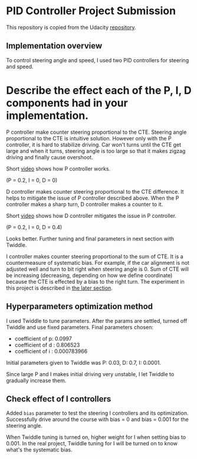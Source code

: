 # PID Controller Project Submission

This repository is copied from the Udacity [repository](https://github.com/udacity/CarND-PID-Control-Project).

## Implementation overview

To control steering angle and speed, I used two PID controllers for steering and speed.

# Describe the effect each of the P, I, D components had in your implementation.

P controller make counter steering proportional to the CTE.
Steering angle proportional to the CTE is intuitive solution.
However only with the P controller, it is hard to stabilize driving.
Car won't turns until the CTE get large and when it turns, steering angle is too large
so that it makes zigzag driving and finally cause overshoot.

Short [video](https://youtu.be/A6ItIZPolXY) shows how P controller works.

(P = 0.2, I = 0, D = 0)


D controller makes counter steering proportional to the CTE difference.
It helps to mitigate the issue of P controller described above.
When the P controller makes a sharp turn, D controller makes a counter to it.

Short [video](https://youtu.be/HrnMVpECeRI) shows how D controller mitigates the issue in P controller.

(P = 0.2, I = 0, D = 0.4)

Looks better. Further tuning and final parameters in next section with Twiddle.

I controller makes counter steering proportional to the sum of CTE.
It is a countermeasure of systematic bias.
For example, if the car alignment is not adjusted well and turn to bit right
when steering angle is 0. Sum of CTE will be increasing (decreasing, depending on how we define coordinate)
because the CTE is effected by a bias to the right turn.
The experiment in this project is described in [the later section](#check-effect-of-i-controllers).

## Hyperparameters optimization method

I used Twiddle to tune parameters.
After the params are settled, turned off Twiddle and use fixed parameters.
Final parameters chosen:

- coefficient of p: 0.0997
- coefficient of d : 0.806523
- coefficient of i : 0.000783966

Initial parameters given to Twiddle was P: 0.03, D: 0.7, I: 0.0001.

Since large P and I makes initial driving very unstable, I let Twiddle to gradually increase them.

## Check effect of I controllers

Added `bias` parameter to test the steering I controllers and its optimization.
Successfully drive around the course with bias = 0 and bias = 0.001 for the steering angle.

When Twiddle tuning is turned on, higher weight for I when setting bias to 0.001.
In the real project, Twiddle tuning for I will be turned on to know what's
the systematic bias.
